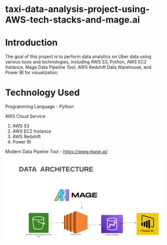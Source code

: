 # taxi-data-analysis-project-using-AWS-tech-stacks-and-mage.ai

# Introduction

The goal of this project is to perform data analytics on Uber data using various tools and technologies, including AWS S3, Python, AWS EC2 Instance, Mage Data Pipeline Tool, AWS Redshift Data Warehouse, and Power BI for visualization.

# Technology Used

Programming Language - Python

AWS Cloud Service

1. AWS S3
2. AWS EC2 Instance
3. AWS Redshift
4. Power BI

Modern Data Pipeine Tool - https://www.mage.ai/

![Architecture](dataarchitecture.png)
